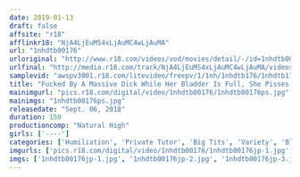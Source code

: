 ```yaml
---
date: 2019-01-13
draft: false
affsite: "r18"
afflinkr18: "NjA4LjEuMS4xLjAuMC4wLjAuMA"
url: "1nhdtb00176"
urloriginal: "http://www.r18.com/videos/vod/movies/detail/-/id=1nhdtb00176"
urlfinal: "http://media.r18.com/track/NjA4LjEuMS4xLjAuMC4wLjAuMA/videos/vod/movies/detail/-/id=1nhdtb00176"
samplevid: "awspv3001.r18.com/litevideo/freepv/1/1nh/1nhdtb176/1nhdtb176_dmb_w.mp4"
title: "Fucked By A Massive Dick While Her Bladder Is Full, She Pisses Herself! The Intense Pleasure Makes The Private Tutor Tremble And Piss Herself As She Climaxes"
mainimgurl: "pics.r18.com/digital/video/1nhdtb00176/1nhdtb00176ps.jpg"
mainimgs: "1nhdtb00176ps.jpg"
releasedate: "Sept. 06, 2018"
duration: 150
productioncomp: "Natural High"
girls: ['----']
categories: ['Humiliation', 'Private Tutor', 'Big Tits', 'Variety', 'Blowjob', 'Urination', 'Hi-Def']
imgurls: ['pics.r18.com/digital/video/1nhdtb00176/1nhdtb00176jp-1.jpg', 'pics.r18.com/digital/video/1nhdtb00176/1nhdtb00176jp-2.jpg', 'pics.r18.com/digital/video/1nhdtb00176/1nhdtb00176jp-3.jpg', 'pics.r18.com/digital/video/1nhdtb00176/1nhdtb00176jp-4.jpg', 'pics.r18.com/digital/video/1nhdtb00176/1nhdtb00176jp-5.jpg', 'pics.r18.com/digital/video/1nhdtb00176/1nhdtb00176jp-6.jpg', 'pics.r18.com/digital/video/1nhdtb00176/1nhdtb00176jp-7.jpg', 'pics.r18.com/digital/video/1nhdtb00176/1nhdtb00176jp-8.jpg', 'pics.r18.com/digital/video/1nhdtb00176/1nhdtb00176jp-9.jpg', 'pics.r18.com/digital/video/1nhdtb00176/1nhdtb00176jp-10.jpg', 'pics.r18.com/digital/video/1nhdtb00176/1nhdtb00176jp-11.jpg', 'pics.r18.com/digital/video/1nhdtb00176/1nhdtb00176jp-12.jpg', 'pics.r18.com/digital/video/1nhdtb00176/1nhdtb00176jp-13.jpg', 'pics.r18.com/digital/video/1nhdtb00176/1nhdtb00176jp-14.jpg', 'pics.r18.com/digital/video/1nhdtb00176/1nhdtb00176jp-15.jpg', 'pics.r18.com/digital/video/1nhdtb00176/1nhdtb00176jp-16.jpg', 'pics.r18.com/digital/video/1nhdtb00176/1nhdtb00176jp-17.jpg', 'pics.r18.com/digital/video/1nhdtb00176/1nhdtb00176jp-18.jpg', 'pics.r18.com/digital/video/1nhdtb00176/1nhdtb00176jp-19.jpg', 'pics.r18.com/digital/video/1nhdtb00176/1nhdtb00176jp-20.jpg']
imgs: ['1nhdtb00176jp-1.jpg', '1nhdtb00176jp-2.jpg', '1nhdtb00176jp-3.jpg', '1nhdtb00176jp-4.jpg', '1nhdtb00176jp-5.jpg', '1nhdtb00176jp-6.jpg', '1nhdtb00176jp-7.jpg', '1nhdtb00176jp-8.jpg', '1nhdtb00176jp-9.jpg', '1nhdtb00176jp-10.jpg', '1nhdtb00176jp-11.jpg', '1nhdtb00176jp-12.jpg', '1nhdtb00176jp-13.jpg', '1nhdtb00176jp-14.jpg', '1nhdtb00176jp-15.jpg', '1nhdtb00176jp-16.jpg', '1nhdtb00176jp-17.jpg', '1nhdtb00176jp-18.jpg', '1nhdtb00176jp-19.jpg', '1nhdtb00176jp-20.jpg']
---
```

